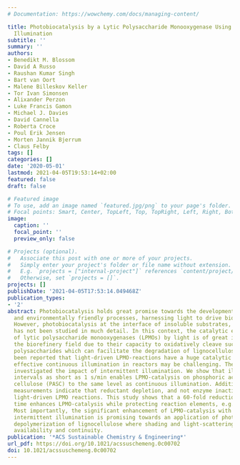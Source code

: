 ```yaml
---
# Documentation: https://wowchemy.com/docs/managing-content/

title: Photobiocatalysis by a Lytic Polysaccharide Monooxygenase Using Intermittent
  Illumination
subtitle: ''
summary: ''
authors:
- Benedikt M. Blossom
- David A Russo
- Raushan Kumar Singh
- Bart van Oort
- Malene Billeskov Keller
- Tor Ivan Simonsen
- Alixander Perzon
- Luke Francis Gamon
- Michael J. Davies
- David Cannella
- Roberta Croce
- Poul Erik Jensen
- Morten Jannik Bjerrum
- Claus Felby
tags: []
categories: []
date: '2020-05-01'
lastmod: 2021-04-05T19:53:14+02:00
featured: false
draft: false

# Featured image
# To use, add an image named `featured.jpg/png` to your page's folder.
# Focal points: Smart, Center, TopLeft, Top, TopRight, Left, Right, BottomLeft, Bottom, BottomRight.
image:
  caption: ''
  focal_point: ''
  preview_only: false

# Projects (optional).
#   Associate this post with one or more of your projects.
#   Simply enter your project's folder or file name without extension.
#   E.g. `projects = ["internal-project"]` references `content/project/deep-learning/index.md`.
#   Otherwise, set `projects = []`.
projects: []
publishDate: '2021-04-05T17:53:14.049468Z'
publication_types:
- '2'
abstract: Photobiocatalysis holds great promise towards the development of sustainable
  and environmentally friendly processes, harnessing light to drive biocatalytic reactions.
  However, photobiocatalysis at the interface of insoluble substrates, such as cellulose
  has not been studied in much detail. In this context, the catalytic enhancement
  of lytic polysaccharide monooxygenases (LPMOs) by light is of great interest to
  the biorefinery field due to their capacity to oxidatively cleave such recalcitrant
  polysaccharides which can facilitate the degradation of lignocellulose. It has previously
  been reported that light-driven LPMO-reactions have a huge catalytic potential but
  effective continuous illumination in reactors may be challenging. Therefore, we
  investigated the impact of intermittent illumination. We show that illumination
  intervals as short as 1 s/min enables LPMO-catalysis on phosphoric acid swollen
  cellulose (PASC) to the same level as continuous illumination. Additionally, time-resolved
  measurements indicate that reductant depletion, and not enzyme inactivation, limits
  light-driven LPMO reactions. This study shows that a 60-fold reduction in illumination
  time enhances LPMO-catalysis while protecting reaction elements, e.g. the reductant.
  Most importantly, the significant enhancement of LPMO-catalysis with minimal and
  intermittent illumination is promising towards an application of photobiocatalytic
  depolymerization of lignocellulose where shading and light-scattering minimize light
  availability and continuity.
publication: '*ACS Sustainable Chemistry & Engineering*'
url_pdf: https://doi.org/10.1021/acssuschemeng.0c00702
doi: 10.1021/acssuschemeng.0c00702
---
```

